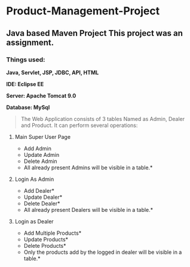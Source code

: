 # Product-Management-Project
## Java based Maven Project This project was an assignment.

### Things used: 

**Java, Servlet, JSP, JDBC, API, HTML**

**IDE: Eclipse EE**

**Server: Apache Tomcat 9.0**

**Database: MySql**

>The Web Application consists of 3 tables Named as Admin, Dealer and Product.
>It can perform several operations: 

1. Main Super User Page
   - Add Admin
   - Update Admin
   - Delete Admin
   - All already present Admins will be visible in a table.*
  
2. Login As Admin
   - Add Dealer*
   - Update Dealer*
   - Delete Dealer*
   - All already present Dealers will be visible in a table.*
  
3. Login as Dealer
   - Add Multiple Products*
   - Update Products*
   - Delete Products*
   - Only the products add by the logged in dealer will be visible in a table.*
